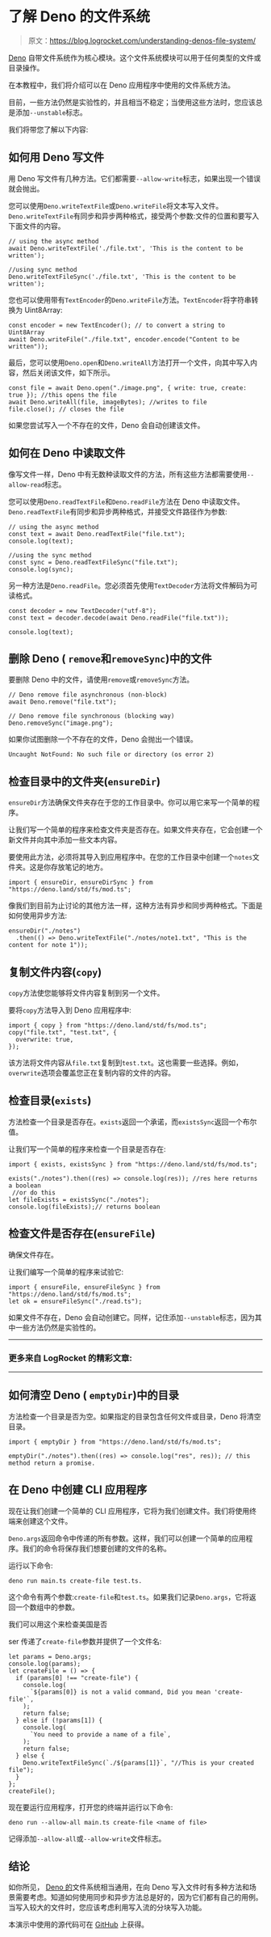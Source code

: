 # 了解 Deno 的文件系统

> 原文：<https://blog.logrocket.com/understanding-denos-file-system/>

[Deno](https://blog.logrocket.com/deno-1-0-what-you-need-to-know/) 自带文件系统作为核心模块。这个文件系统模块可以用于任何类型的文件或目录操作。

在本教程中，我们将介绍可以在 Deno 应用程序中使用的文件系统方法。

目前，一些方法仍然是实验性的，并且相当不稳定；当使用这些方法时，您应该总是添加`--unstable`标志。

我们将带您了解以下内容:

## 如何用 Deno 写文件

用 Deno 写文件有几种方法。它们都需要`--allow-write`标志，如果出现一个错误就会抛出。

您可以使用`Deno.writeTextFile`或`Deno.writeFile`将文本写入文件。`Deno.writeTextFile`有同步和异步两种格式，接受两个参数:文件的位置和要写入下面文件的内容。

```
// using the async method
await Deno.writeTextFile('./file.txt', 'This is the content to be written');

//using sync method
Deno.writeTextFileSync('./file.txt', 'This is the content to be written');

```

您也可以使用带有`TextEncoder`的`Deno.writeFile`方法。`TextEncoder`将字符串转换为 Uint8Array:

```
const encoder = new TextEncoder(); // to convert a string to Uint8Array
await Deno.writeFile("./file.txt", encoder.encode("Content to be written"));

```

最后，您可以使用`Deno.open`和`Deno.writeAll`方法打开一个文件，向其中写入内容，然后关闭该文件，如下所示。

```
const file = await Deno.open("./image.png", { write: true, create: true }); //this opens the file
await Deno.writeAll(file, imageBytes); //writes to file
file.close(); // closes the file

```

如果您尝试写入一个不存在的文件，Deno 会自动创建该文件。

## 如何在 Deno 中读取文件

像写文件一样，Deno 中有无数种读取文件的方法，所有这些方法都需要使用`--allow-read`标志。

您可以使用`Deno.readTextFile`和`Deno.readFile`方法在 Deno 中读取文件。`Deno.readTextFile`有同步和异步两种格式，并接受文件路径作为参数:

```
// using the async method
const text = await Deno.readTextFile("file.txt");
console.log(text);

//using the sync method
const sync = Deno.readTextFileSync("file.txt");
console.log(sync);

```

另一种方法是`Deno.readFile`。您必须首先使用`TextDecoder`方法将文件解码为可读格式。

```
const decoder = new TextDecoder("utf-8");
const text = decoder.decode(await Deno.readFile("file.txt"));

console.log(text);

```

## 删除 Deno ( `remove`和`removeSync`)中的文件

要删除 Deno 中的文件，请使用`remove`或`removeSync`方法。

```
// Deno remove file asynchronous (non-block)
await Deno.remove("file.txt");

// Deno remove file synchronous (blocking way)
Deno.removeSync("image.png");

```

如果你试图删除一个不存在的文件，Deno 会抛出一个错误。

```
Uncaught NotFound: No such file or directory (os error 2)

```

## 检查目录中的文件夹(`ensureDir`)

`ensureDir`方法确保文件夹存在于您的工作目录中。你可以用它来写一个简单的程序。

让我们写一个简单的程序来检查文件夹是否存在。如果文件夹存在，它会创建一个新文件并向其中添加一些文本内容。

要使用此方法，必须将其导入到应用程序中。在您的工作目录中创建一个`notes`文件夹。这是你存放笔记的地方。

```
import { ensureDir, ensureDirSync } from "https://deno.land/std/fs/mod.ts";

```

像我们到目前为止讨论的其他方法一样，这种方法有异步和同步两种格式。下面是如何使用异步方法:

```
ensureDir("./notes")
  .then(() => Deno.writeTextFile("./notes/note1.txt", "This is the content for note 1")); 

```

## 复制文件内容(`copy`)

`copy`方法使您能够将文件内容复制到另一个文件。

要将`copy`方法导入到 Deno 应用程序中:

```
import { copy } from "https://deno.land/std/fs/mod.ts";
copy("file.txt", "test.txt", {
  overwrite: true,
});

```

该方法将文件内容从`file.txt`复制到`test.txt`。这也需要一些选择。例如，`overwrite`选项会覆盖您正在复制内容的文件的内容。

## 检查目录(`exists`)

方法检查一个目录是否存在。`exists`返回一个承诺，而`existsSync`返回一个布尔值。

让我们写一个简单的程序来检查一个目录是否存在:

```
import { exists, existsSync } from "https://deno.land/std/fs/mod.ts";

exists("./notes").then((res) => console.log(res)); //res here returns a boolean
 //or do this
let fileExists = existsSync("./notes"); 
console.log(fileExists);// returns boolean

```

## 检查文件是否存在(`ensureFile`)

确保文件存在。

让我们编写一个简单的程序来试验它:

```
import { ensureFile, ensureFileSync } from "https://deno.land/std/fs/mod.ts";
let ok = ensureFileSync("./read.ts");

```

如果文件不存在，Deno 会自动创建它。同样，记住添加`--unstable`标志，因为其中一些方法仍然是实验性的。

* * *

### 更多来自 LogRocket 的精彩文章:

* * *

## 如何清空 Deno ( `emptyDir`)中的目录

方法检查一个目录是否为空。如果指定的目录包含任何文件或目录，Deno 将清空目录。

```
import { emptyDir } from "https://deno.land/std/fs/mod.ts";

emptyDir("./notes").then((res) => console.log("res", res)); // this method return a promise.

```

## 在 Deno 中创建 CLI 应用程序

现在让我们创建一个简单的 CLI 应用程序，它将为我们创建文件。我们将使用终端来创建这个文件。

`Deno.args`返回命令中传递的所有参数。这样，我们可以创建一个简单的应用程序。我们的命令将保存我们想要创建的文件的名称。

运行以下命令:

```
deno run main.ts create-file test.ts.
```

这个命令有两个参数:`create-file`和`test.ts`。如果我们记录`Deno.args`，它将返回一个数组中的参数。

我们可以用这个来检查美国是否

ser 传递了`create-file`参数并提供了一个文件名:

```
let params = Deno.args;
console.log(params);
let createFile = () => {
  if (params[0] !== "create-file") {
    console.log(
      `${params[0]} is not a valid command, Did you mean 'create-file'`,
    );
    return false;
  } else if (!params[1]) {
    console.log(
      `You need to provide a name of a file`,
    );
    return false;
  } else {
    Deno.writeTextFileSync(`./${params[1]}`, "//This is your created file");
  }
};
createFile();

```

现在要运行应用程序，打开您的终端并运行以下命令:

```
deno run --allow-all main.ts create-file <name of file>

```

记得添加`--allow-all`或`--allow-write`文件标志。

## 结论

如你所见， [Deno 的](https://deno.land/)文件系统相当通用，在向 Deno 写入文件时有多种方法和场景需要考虑。知道如何使用同步和异步方法总是好的，因为它们都有自己的用例。当写入较大的文件时，您应该考虑利用写入流的分块写入功能。

本演示中使用的源代码可在 [GitHub](https://github.com/Wisdom132/deno/tree/master/fs) 上获得。